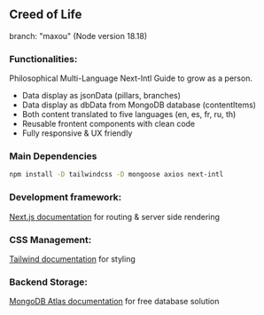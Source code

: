 ## Creed of Life
branch: "maxou" (Node version 18.18)

### Functionalities:

Philosophical Multi-Language Next-Intl Guide to grow as a person.
- Data display as jsonData (pillars, branches)
- Data display as dbData from MongoDB database (contentItems)
- Both content translated to five languages (en, es, fr, ru, th)
- Reusable frontent components with clean code
- Fully responsive & UX friendly

### Main Dependencies

```bash
npm install -D tailwindcss -D mongoose axios next-intl
```

### Development framework:
[Next.js documentation](https://nextjs.org/docs) for routing & server side rendering

### CSS Management:
[Tailwind documentation](https://tailwindcss.com/docs/guides/nextjs) for styling

### Backend Storage:
[MongoDB Atlas documentation](https://www.mongodb.com/atlas) for free database solution
